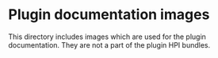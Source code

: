 Plugin documentation images
===========================


This directory includes images which are used for the plugin documentation.
They are not a part of the plugin HPI bundles.
